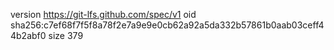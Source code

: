 version https://git-lfs.github.com/spec/v1
oid sha256:c7ef68f7f5f8a78f2e7a9e9e0cb62a92a5da332b57861b0aab03ceff44b2abf0
size 379
